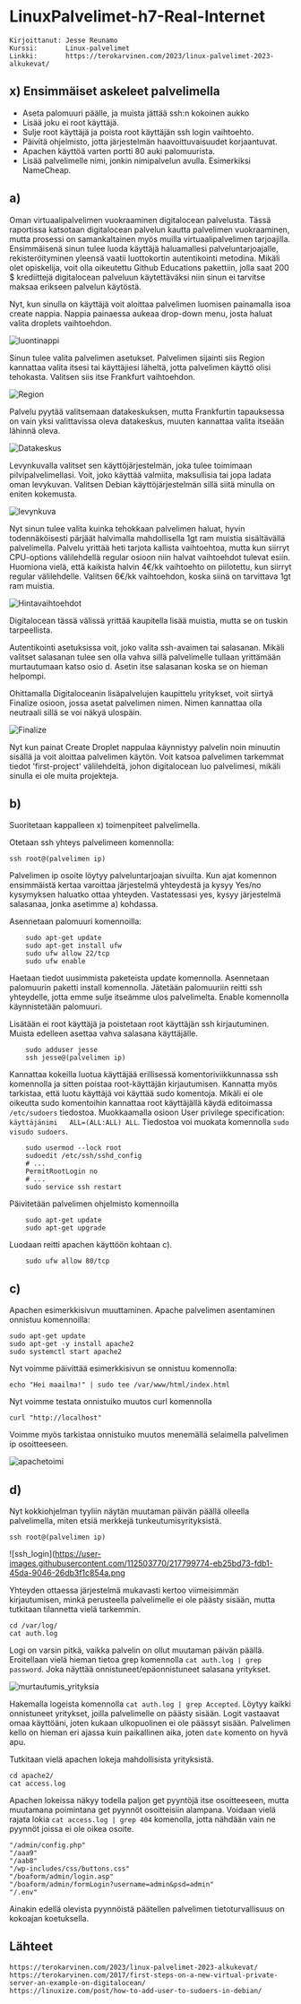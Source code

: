# LinuxPalvelimet-h7-Real-Internet
    Kirjoittanut: Jesse Reunamo
    Kurssi:       Linux-palvelimet
    Linkki:       https://terokarvinen.com/2023/linux-palvelimet-2023-alkukevat/

## x) Ensimmäiset askeleet palvelimella
 - Aseta palomuuri päälle, ja muista jättää ssh:n kokoinen aukko
 - Lisää joku ei root käyttäjä.
 - Sulje root käyttäjä ja poista root käyttäjän ssh login vaihtoehto.
 - Päivitä ohjelmisto, jotta järjestelmän haavoittuvaisuudet korjaantuvat.
 - Apachen käyttöä varten portti 80 auki palomuurista.
 - Lisää palvelimelle nimi, jonkin nimipalvelun avulla. Esimerkiksi NameCheap.
## a)
Oman virtuaalipalvelimen vuokraaminen digitalocean palvelusta. 
Tässä raportissa katsotaan digitalocean palvelun kautta palvelimen vuokraaminen, mutta prosessi on samankaltainen myös muilla virtuaalipalvelimen tarjoajilla. Ensimmäisenä sinun tulee luoda käyttäjä haluamallesi palveluntarjoajalle, rekisteröityminen yleensä vaatii luottokortin autentikointi metodina. Mikäli olet opiskelija, voit olla oikeutettu Github Educations pakettiin, jolla saat 200 $ krediittejä digitalocean palveluun käytettäväksi niin sinun ei tarvitse maksaa erikseen palvelun käytöstä.

Nyt, kun sinulla on käyttäjä voit aloittaa palvelimen luomisen painamalla isoa create nappia. Nappia painaessa aukeaa drop-down menu, josta haluat valita droplets vaihtoehdon.

![luontinappi](https://user-images.githubusercontent.com/112503770/217781334-cc176052-c883-4000-a6ec-e59c8729324d.jpg)

Sinun tulee valita palvelimen asetukset. Palvelimen sijainti siis Region kannattaa valita itsesi tai käyttäjiesi läheltä, jotta palvelimen käyttö olisi tehokasta. Valitsen siis itse Frankfurt vaihtoehdon.

![Region](https://user-images.githubusercontent.com/112503770/217782391-44a27e5d-92ee-4588-a657-5a2c0f8cff39.jpg)

Palvelu pyytää valitsemaan datakeskuksen, mutta Frankfurtin tapauksessa on vain yksi valittavissa oleva datakeskus, muuten kannattaa valita itseään lähinnä oleva.

![Datakeskus](https://user-images.githubusercontent.com/112503770/217782809-c89d065a-7336-4594-ad92-3cca53308ac4.jpg)

Levynkuvalla valitset sen käyttöjärjestelmän, joka tulee toimimaan pilvipalvelimellasi. Voit, joko käyttää valmiita, maksullisia tai jopa ladata oman levykuvan. Valitsen Debian käyttöjärjestelmän sillä siitä minulla on eniten kokemusta.

![levynkuva](https://user-images.githubusercontent.com/112503770/217783582-a3710291-6266-47b2-a97d-64983271a165.jpg)

Nyt sinun tulee valita kuinka tehokkaan palvelimen haluat, hyvin todennäköisesti pärjäät halvimalla mahdollisella 1gt ram muistia sisältävällä palvelimella. Palvelu yrittää heti tarjota kallista vaihtoehtoa, mutta kun siirryt CPU-options välilehdellä regular osioon niin halvat vaihtoehdot tulevat esiin. Huomiona vielä, että kaikista halvin 4€/kk vaihtoehto on piilotettu, kun siirryt regular välilehdelle. Valitsen 6€/kk vaihtoehdon, koska siinä on tarvittava 1gt ram muistia.

![Hintavaihtoehdot](https://user-images.githubusercontent.com/112503770/217784745-02ecd22e-cf32-430c-97b0-42617735df35.jpg)

Digitalocean tässä välissä yrittää kaupitella lisää muistia, mutta se on tuskin tarpeellista.

Autentikointi asetuksissa voit, joko valita ssh-avaimen tai salasanan. Mikäli valitset salasanan tulee sen olla vahva sillä palvelimelle tullaan yrittämään murtautumaan katso osio d. Asetin itse salasanan koska se on hieman helpompi.

Ohittamalla Digitaloceanin lisäpalvelujen kaupittelu yritykset, voit siirtyä Finalize osioon, jossa asetat palvelimen nimen. Nimen kannattaa olla neutraali sillä se voi näkyä ulospäin. 

![Finalize](https://user-images.githubusercontent.com/112503770/217787723-035c428b-eee1-41d0-a05e-d954a41aa0bf.jpg)

Nyt kun painat Create Droplet nappulaa käynnistyy palvelin noin minuutin sisällä ja voit aloittaa palvelimen käytön. Voit katsoa palvelimen tarkemmat tiedot 'first-project' välilehdeltä, johon digitalocean luo palvelimesi, mikäli sinulla ei ole muita projekteja.
## b)
Suoritetaan kappalleen x) toimenpiteet palvelimella.

Otetaan ssh yhteys palvelimeen komennolla:
    
    ssh root@(palvelimen ip)

Palvelimen ip osoite löytyy palveluntarjoajan sivuilta. Kun ajat komennon ensimmäistä kertaa varoittaa järjestelmä yhteydestä ja kysyy Yes/no kysymyksen haluatko ottaa yhteyden. Vastatessasi yes, kysyy järjestelmä salasanaa, jonka asetimme a) kohdassa.

 Asennetaan palomuuri komennoilla:
 
        sudo apt-get update
        sudo apt-get install ufw
        sudo ufw allow 22/tcp
        sudo ufw enable
        
Haetaan tiedot uusimmista paketeista update komennolla. Asennetaan palomuurin paketti install komennolla. Jätetään palomuuriin reitti ssh yhteydelle, jotta emme sulje itseämme ulos palvelimelta. Enable komennolla käynnistetään palomuuri.

Lisätään ei root käyttäjä ja poistetaan root käyttäjän ssh kirjautuminen. Muista edelleen asettaa vahva salasana käyttäjälle.

        sudo adduser jesse
        ssh jesse@(palvelimen ip)

Kannattaa kokeilla luotua käyttäjää erillisessä komentoriviikkunnassa ssh komennolla ja sitten poistaa root-käyttäjän kirjautumisen. Kannatta myös tarkistaa, että luotu käyttäjä voi käyttää sudo komentoja. Mikäli ei ole oikeutta sudo komentoihin kannattaa root käyttäjällä käydä editoimassa `/etc/sudoers` tiedostoa. Muokkaamalla osioon User privilege specification: `käyttäjänimi   ALL=(ALL:ALL) ALL`. Tiedostoa voi muokata komennolla `sudo visudo sudoers`.

        sudo usermod --lock root
        sudoedit /etc/ssh/sshd_config
        # ...
        PermitRootLogin no
        # ...
        sudo service ssh restart
        
Päivitetään palvelimen ohjelmisto komennoilla 

        sudo apt-get update
        sudo apt-get upgrade
        
Luodaan reitti apachen käyttöön kohtaan c).

        sudo ufw allow 80/tcp
        
## c)
Apachen esimerkkisivun muuttaminen. Apache palvelimen asentaminen onnistuu komennoilla:

    sudo apt-get update
    sudo apt-get -y install apache2
    sudo systemctl start apache2
    
Nyt voimme päivittää esimerkkisivun se onnistuu komennolla:

    echo "Hei maailma!" | sudo tee /var/www/html/index.html

Nyt voimme testata onnistuiko muutos curl komennolla

    curl "http://localhost"
    
Voimme myös tarkistaa onnistuiko muutos menemällä selaimella palvelimen ip osoitteeseen. 

![apachetoimi](https://user-images.githubusercontent.com/112503770/217799309-b64103a4-de3a-4fa7-a66c-7bd3c882c9b3.jpg)

## d)
Nyt kokkiohjelman tyyliin näytän muutaman päivän päällä olleella palvelimella, miten etsiä merkkejä tunkeutumisyrityksistä.

    ssh root@(palvelimen ip)
    
![ssh_login](https://user-images.githubusercontent.com/112503770/217799774-eb25bd73-fdb1-45da-9046-26db3f1c854a.png


Yhteyden ottaessa järjestelmä mukavasti kertoo viimeisimmän kirjautumisen, minkä perusteella palvelimelle ei ole päästy sisään, mutta tutkitaan tilannetta vielä tarkemmin.

    cd /var/log/
    cat auth.log
    
Logi on varsin pitkä, vaikka palvelin on ollut muutaman päivän päällä. Eroitellaan vielä hieman tietoa grep komennolla `cat auth.log | grep password`. Joka näyttää onnistuneet/epäonnistuneet salasana yritykset.

![murtautumis_yrityksia](https://user-images.githubusercontent.com/112503770/217799813-d81bc46e-209e-4b0a-891a-18491cfd16f0.png)


Hakemalla logeista komennolla `cat auth.log | grep Accepted`. Löytyy kaikki onnistuneet yritykset, joilla palvelimelle on päästy sisään. Logit vastaavat omaa käyttöäni, joten kukaan ulkopuolinen ei ole päässyt sisään. Palvelimen kello on hieman eri ajassa kuin paikallinen aika, joten `date` komento on hyvä apu.

Tutkitaan vielä apachen lokeja mahdollisista yrityksistä.

    cd apache2/
    cat access.log
    
Apachen lokeissa näkyy todella paljon get pyyntöjä itse osoitteeseen, mutta muutamana poimintana get pyynnöt osoitteisiin alampana. Voidaan vielä rajata lokia `cat access.log | grep 404` komenolla, jotta nähdään vain ne pyynnöt joissa ei ole oikea osoite. 

    "/admin/config.php"
    "/aaa9"
    "/aab8"
    "/wp-includes/css/buttons.css"
    "/boaform/admin/login.asp" 
    "/boaform/admin/formLogin?username=admin&psd=admin"
    "/.env"

Ainakin edellä olevista pyynnöistä päätellen palvelimen tietoturvallisuus on kokoajan koetuksella. 
## Lähteet

    https://terokarvinen.com/2023/linux-palvelimet-2023-alkukevat/
    https://terokarvinen.com/2017/first-steps-on-a-new-virtual-private-server-an-example-on-digitalocean/
    https://linuxize.com/post/how-to-add-user-to-sudoers-in-debian/
    
